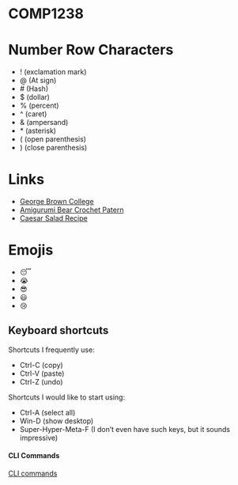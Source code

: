# COMP1238
# Number Row Characters
- ! (exclamation mark)
- @ (At sign)
- \# (Hash)
- $ (dollar)
- % (percent)
- ^ (caret)
- & (ampersand)
- \* (asterisk)
- ( (open parenthesis)
- ) (close parenthesis)

 # Links
- [George Brown College](https://www.georgebrown.ca/)
- [Amigurumi Bear Crochet Patern](https://www.craftpassion.com/amigurumi-bear-crochet-pattern/)
- [Caesar Salad Recipe](https://natashaskitchen.com/caesar-salad-recipe/)

# Emojis  
- 😴
- 😭
- 😎
- 😃
- 😢
## Keyboard shortcuts
Shortcuts I frequently use: 
- Ctrl-C (copy)
- Ctrl-V (paste)
- Ctrl-Z (undo)

Shortcuts I would like to start using: 
- Ctrl-A (select all)
- Win-D (show desktop)
- Super-Hyper-Meta-F (I don’t even have such keys, but it sounds impressive)

#### CLI Commands
[CLI commands](doc/cli.md)